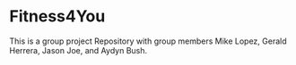# Fitness4You
This is a group project Repository with group members Mike Lopez, Gerald Herrera, Jason Joe, and Aydyn Bush.
